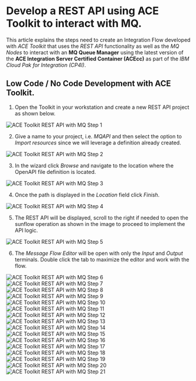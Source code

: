# Develop a REST API using ACE Toolkit to interact with MQ.

This article explains the steps need to create an Integration Flow developed with *ACE Toolkit* that uses the *REST API* functionality as well as the *MQ Nodes* to interact with an **MQ Queue Manager** using the latest version of the **ACE Integration Server Certified Container (ACEcc)** as part of the *IBM Cloud Pak for Integration (CP4I)*.

## Low Code / No Code Development with ACE Toolkit.

1. Open the Toolkit in your workstation and create a new REST API project as shown below.

![ACE Toolkit REST API with MQ Step 1](images/2022-06-28_12-23-53.png)

2. Give a name to your project, i.e. *MQAPI* and then select the option to *Import resources* since we will leverage a definition already created.

![ACE Toolkit REST API with MQ Step 2](images/2022-06-28_12-25-32.png)

3. In the wizard click *Browse* and navigate to the location where the OpenAPI file definition is located.

![ACE Toolkit REST API with MQ Step 3](images/2022-06-28_12-26-19.png)

4. Once the path is displayed in the *Location* field click *Finish*.

![ACE Toolkit REST API with MQ Step 4](images/2022-06-28_12-28-17.png)

5. The REST API will be displayed, scroll to the right if needed to open the sunflow operation as shown in the image to proceed to implement the API logic.

![ACE Toolkit REST API with MQ Step 5](images/2022-06-28_12-31-05.png)

6. The *Message Flow Editor* will be open with only the *Input* and *Output* terminals. Double click the tab to maximize the editor and work with the flow.

![ACE Toolkit REST API with MQ Step 6](images/2022-06-28_12-32-33.png)
![ACE Toolkit REST API with MQ Step 7](images/2022-06-28_12-37-45.png)
![ACE Toolkit REST API with MQ Step 8](images/2022-06-28_12-40-26.png)
![ACE Toolkit REST API with MQ Step 9](images/2022-06-28_13-01-52.png)
![ACE Toolkit REST API with MQ Step 10](images/2022-06-28_13-04-48.png)
![ACE Toolkit REST API with MQ Step 11](images/2022-06-28_13-07-42.png)
![ACE Toolkit REST API with MQ Step 12](images/2022-06-28_13-08-43.png)
![ACE Toolkit REST API with MQ Step 13](images/2022-06-28_13-09-14.png)
![ACE Toolkit REST API with MQ Step 14](images/2022-06-28_13-11-15.png)
![ACE Toolkit REST API with MQ Step 15](images/2022-06-28_14-45-30.png)
![ACE Toolkit REST API with MQ Step 16](images/2022-06-28_14-46-24.png)
![ACE Toolkit REST API with MQ Step 17](images/2022-06-28_14-47-50.png)
![ACE Toolkit REST API with MQ Step 18](images/2022-06-28_14-48-57.png)
![ACE Toolkit REST API with MQ Step 19](images/2022-06-28_14-50-45.png)
![ACE Toolkit REST API with MQ Step 20](images/2022-06-28_14-52-42.png)
![ACE Toolkit REST API with MQ Step 21](images/2022-06-28_14-54-12.png)
